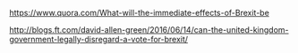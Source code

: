 https://www.quora.com/What-will-the-immediate-effects-of-Brexit-be

http://blogs.ft.com/david-allen-green/2016/06/14/can-the-united-kingdom-government-legally-disregard-a-vote-for-brexit/
